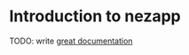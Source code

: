 # Introduction to nezapp

TODO: write [great documentation](http://jacobian.org/writing/what-to-write/)
